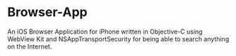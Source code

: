 # Browser-App
An iOS Browser Application for iPhone written in Objective-C using WebView Kit and NSAppTransportSecurity for being able to search anything on the Internet.
